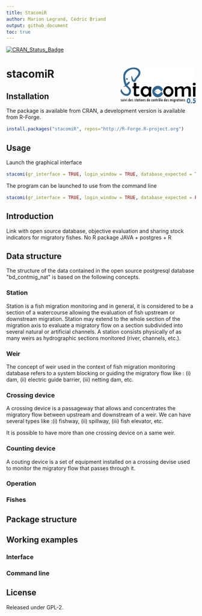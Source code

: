 ```yaml
---
title: StacomiR
author: Marion Legrand, Cédric Briand
output: github_document
toc: true
---  
```


[![CRAN\_Status\_Badge](http://www.r-pkg.org/badges/version/stacomiR)](https://cran.r-project.org/package=stacomiR)



# stacomiR <img src="man/figures/logo.png" align="right" />




Installation
-------------------------

The package is available from CRAN, a development version is available from
R-Forge.


```r
install.packages("stacomiR", repos="http://R-Forge.R-project.org")
```

Usage
-------------------------

Launch the graphical interface


```r
stacomi(gr_interface = TRUE, login_window = TRUE, database_expected = TRUE)
```

The program can be launched to use from the command line


```r
stacomi(gr_interface = TRUE, login_window = TRUE, database_expected = FALSE)
```
Introduction
---------------------------
Link with open source database, 
objective evaluation and sharing stock indicators for migratory fishes. 
No R package
JAVA + postgres + R



Data structure
-------------------    
The structure of the data contained in the open source postgresql database
"bd_contmig_nat" is based on the following concepts.

### Station
Station is a fish migration monitoring and in general, it is considered to be a
section of a watercourse allowing the evaluation of fish upstream or downstream
migration.
Station may extend to the whole section of the migration axis to evaluate a
migratory flow on a section subdivided into several natural or artificial
channels. A station consists physically of as many weirs as hydrographic
sections monitored (river, channels, etc.).

### Weir
The concept of weir used in the context of fish migration monitoring database
refers to a system blocking or guiding the migratory flow like : (i) dam, (ii)
electric guide barrier, (iii) netting dam, etc.

### Crossing device   
A crossing device is a passageway that allows and concentrates the migratory
flow between upstream and downstream of a weir. We can have several types like
:(i) fishway, (ii) spillway, (iii) fish elevator, etc.

It is possible to have more than one crossing device on a same weir.

### Counting device
A couting device is a set of equipment installed on a crossing devise used to
monitor the migratory flow that passes through it.

### Operation

### Fishes


 Package structure
--------------------

Working examples
-------------------------

###        Interface

###        Command line

License
-------
Released under GPL-2.
